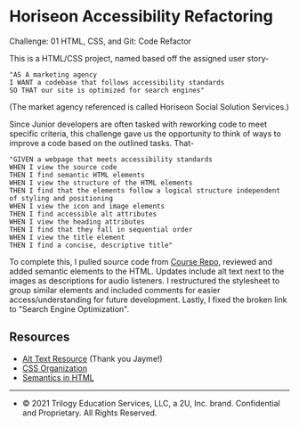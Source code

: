 # Horiseon Accessibility Refactoring

Challenge: 01 HTML, CSS, and Git: Code Refactor

This is a HTML/CSS project, named based off the assigned user story-

```
"AS A marketing agency
I WANT a codebase that follows accessibility standards
SO THAT our site is optimized for search engines"
```

(The market agency referenced is called Horiseon Social Solution Services.)

Since Junior developers are often tasked with reworking code to meet specific criteria, this challenge gave us the opportunity to think of ways to improve a code based on the outlined tasks. That-

```
"GIVEN a webpage that meets accessibility standards
WHEN I view the source code
THEN I find semantic HTML elements
WHEN I view the structure of the HTML elements
THEN I find that the elements follow a logical structure independent of styling and positioning
WHEN I view the icon and image elements
THEN I find accessible alt attributes
WHEN I view the heading attributes
THEN I find that they fall in sequential order
WHEN I view the title element
THEN I find a concise, descriptive title"
```

To complete this, I pulled source code from [Course Repo](https://github.com/the-Coding-Boot-Camp-at-UT/UTA-VIRT-BO-FSF-PT-12-2021-U-B), reviewed and added semantic elements to the HTML. Updates include alt text next to the images as descriptions for audio listeners. I restructured the stylesheet to group similar elements and included comments for easier access/understanding for future development. Lastly, I fixed the broken link to "Search Engine Optimization".

## Resources

- [Alt Text Resource](https://moz.com/learn/seo/alt-text) (Thank you Jayme!)
- [CSS Organization](https://developer.mozilla.org/en-US/docs/Learn/CSS/Building_blocks/Organizing)
- [Semantics in HTML](https://developer.mozilla.org/en-US/docs/Learn/HTML/Introduction_to_HTML/Document_and_website_structure)

---

- © 2021 Trilogy Education Services, LLC, a 2U, Inc. brand. Confidential and Proprietary. All Rights Reserved.
